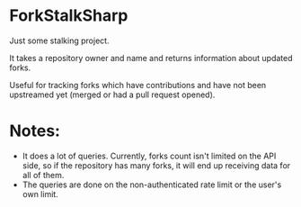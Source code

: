 ForkStalkSharp
==============

Just some stalking project.

It takes a repository owner and name and returns information about updated forks.

Useful for tracking forks which have contributions and have not been upstreamed yet
(merged or had a pull request opened).

Notes:
======
 * It does a lot of queries. Currently, forks count isn't limited on the API side,
so if the repository has many forks, it will end up receiving data for all of them.
 * The queries are done on the non-authenticated rate limit or the user's own limit.

